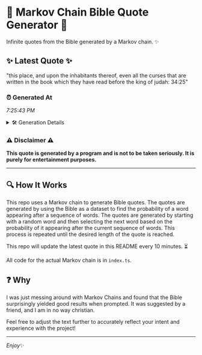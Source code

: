 # 📖 Markov Chain Bible Quote Generator 📖

Infinite quotes from the Bible generated by a Markov chain. ✨

## ✨ Latest Quote ✨
"this place, and upon the inhabitants thereof, even all the curses that are written in the book which they have read before the king of judah: 34:25"

### ⏰ Generated At
*7:25:43 PM*

<details>
    <summary>🛠️ Generation Details</summary>
    <p>
        <strong>🌱 Seed:</strong> this<br>
        <strong>🔄 Iterations:</strong> 26<br>
        <strong>📜 Context History:</strong><br>[ this ]: place,<br>[ this, place, ]: and<br>[ this, place,, and ]: upon<br>[ this, place,, and, upon ]: the<br>[ this, place,, and, upon, the ]: inhabitants<br>[ this, place,, and, upon, the, inhabitants ]: thereof,<br>[ place,, and, upon, the, inhabitants, thereof, ]: even<br>[ and, upon, the, inhabitants, thereof,, even ]: all<br>[ upon, the, inhabitants, thereof,, even, all ]: the<br>[ the, inhabitants, thereof,, even, all, the ]: curses<br>[ inhabitants, thereof,, even, all, the, curses ]: that<br>[ thereof,, even, all, the, curses, that ]: are<br>[ even, all, the, curses, that, are ]: written<br>[ all, the, curses, that, are, written ]: in<br>[ the, curses, that, are, written, in ]: the<br>[ curses, that, are, written, in, the ]: book<br>[ that, are, written, in, the, book ]: which<br>[ are, written, in, the, book, which ]: they<br>[ written, in, the, book, which, they ]: have<br>[ in, the, book, which, they, have ]: read<br>[ the, book, which, they, have, read ]: before<br>[ book, which, they, have, read, before ]: the<br>[ which, they, have, read, before, the ]: king<br>[ they, have, read, before, the, king ]: of<br>[ have, read, before, the, king, of ]: judah:<br>[ read, before, the, king, of, judah: ]: 34:25<br>
    </p>
</details>

### ⚠️ Disclaimer ⚠️
**This quote is generated by a program and is not to be taken seriously. It is purely for entertainment purposes.**

---

## 🔍 How It Works

This repo uses a Markov chain to generate Bible quotes. The quotes are generated by using the Bible as a dataset to find the probability of a word appearing after a sequence of words. The quotes are generated by starting with a random word and then selecting the next word based on the probability of it appearing after the current sequence of words. This process is repeated until the desired length of the quote is reached.

This repo will update the latest quote in this README every 10 minutes. ⏳

All code for the actual Markov chain is in `index.ts`.

## ❓ Why

I was just messing around with Markov Chains and found that the Bible surprisingly yielded good results when prompted. 
It was suggested by a friend, and I am in no way christian.

Feel free to adjust the text further to accurately reflect your intent and experience with the project!

---

*Enjoy*✨
